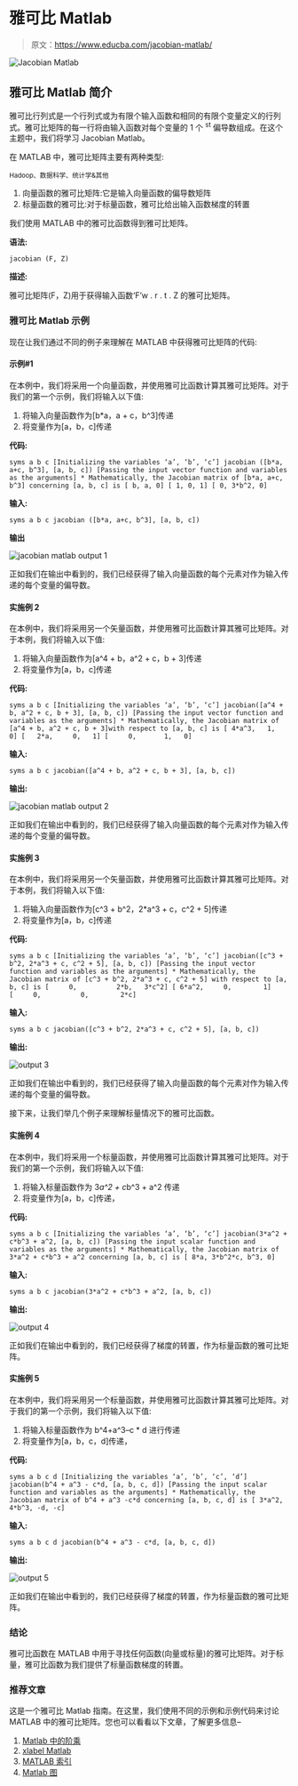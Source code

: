 # 雅可比 Matlab

> 原文：<https://www.educba.com/jacobian-matlab/>

![Jacobian Matlab](img/e15117892afa03ff774198b0f44ed126.png)



## 雅可比 Matlab 简介

雅可比行列式是一个行列式或为有限个输入函数和相同的有限个变量定义的行列式。雅可比矩阵的每一行将由输入函数对每个变量的 1 个 <sup>st</sup> 偏导数组成。在这个主题中，我们将学习 Jacobian Matlab。

在 MATLAB 中，雅可比矩阵主要有两种类型:

<small>Hadoop、数据科学、统计学&其他</small>

1.  向量函数的雅可比矩阵:它是输入向量函数的偏导数矩阵
2.  标量函数的雅可比:对于标量函数，雅可比给出输入函数梯度的转置

我们使用 MATLAB 中的雅可比函数得到雅可比矩阵。

**语法:**

`jacobian (F, Z)`

**描述:**

雅可比矩阵(F，Z)用于获得输入函数‘F’w . r . t . Z 的雅可比矩阵。

### 雅可比 Matlab 示例

现在让我们通过不同的例子来理解在 MATLAB 中获得雅可比矩阵的代码:

#### 示例#1

在本例中，我们将采用一个向量函数，并使用雅可比函数计算其雅可比矩阵。对于我们的第一个示例，我们将输入以下值:

1.  将输入向量函数作为[b*a，a + c，b^3]传递
2.  将变量作为[a，b，c]传递

**代码:**

`syms a b c
[Initializing the variables ‘a’, ‘b’, ‘c’] jacobian ([b*a, a+c, b^3], [a, b, c])
[Passing the input vector function and variables as the arguments] * Mathematically, the Jacobian matrix of [b*a, a+c, b^3] concerning [a, b, c] is
[ b, a, 0] [ 1, 0, 1] [ 0, 3*b^2, 0]`

**输入:**

`syms a b c
jacobian ([b*a, a+c, b^3], [a, b, c])`

**输出**

![jacobian matlab output 1](img/1007261abd77986bfa8f4b0d2a0977a4.png)



正如我们在输出中看到的，我们已经获得了输入向量函数的每个元素对作为输入传递的每个变量的偏导数。

#### 实施例 2

在本例中，我们将采用另一个矢量函数，并使用雅可比函数计算其雅可比矩阵。对于本例，我们将输入以下值:

1.  将输入向量函数作为[a^4 + b，a^2 + c，b + 3]传递
2.  将变量作为[a，b，c]传递

**代码:**

`syms a b c
[Initializing the variables ‘a’, ‘b’, ‘c’] jacobian([a^4 + b, a^2 + c, b + 3], [a, b, c])
[Passing the input vector function and variables as the arguments] * Mathematically, the Jacobian matrix of [a^4 + b, a^2 + c, b + 3]with respect to [a, b, c] is
[ 4*a^3,   1,   0] [   2*a,     0,   1] [     0,       1,   0]`

**输入:**

`syms a b c
jacobian([a^4 + b, a^2 + c, b + 3], [a, b, c])`

**输出:**

![jacobian matlab output 2](img/f98c197d6f11ad5cb40d2384d1def867.png)



正如我们在输出中看到的，我们已经获得了输入向量函数的每个元素对作为输入传递的每个变量的偏导数。

#### 实施例 3

在本例中，我们将采用另一个矢量函数，并使用雅可比函数计算其雅可比矩阵。对于本例，我们将输入以下值:

1.  将输入向量函数作为[c^3 + b^2，2*a^3 + c，c^2 + 5]传递
2.  将变量作为[a，b，c]传递

**代码:**

`syms a b c
[Initializing the variables ‘a’, ‘b’, ‘c’] jacobian([c^3 + b^2, 2*a^3 + c, c^2 + 5], [a, b, c])
[Passing the input vector function and variables as the arguments] * Mathematically, the Jacobian matrix of [c^3 + b^2, 2*a^3 + c, c^2 + 5] with respect to [a, b, c] is
[     0,          2*b,   3*c^2] [ 6*a^2,     0,        1] [     0,          0,        2*c]`

**输入:**

`syms a b c
jacobian([c^3 + b^2, 2*a^3 + c, c^2 + 5], [a, b, c])`

**输出:**

![output 3](img/61c116c9a7f45cd454518e16fed42a1e.png)



正如我们在输出中看到的，我们已经获得了输入向量函数的每个元素对作为输入传递的每个变量的偏导数。

接下来，让我们举几个例子来理解标量情况下的雅可比函数。

#### 实施例 4

在本例中，我们将采用一个标量函数，并使用雅可比函数计算其雅可比矩阵。对于我们的第一个示例，我们将输入以下值:

1.  将输入标量函数作为 3*a^2 + c*b^3 + a^2 传递
2.  将变量作为[a，b，c]传递，

**代码:**

`syms a b c
[Initializing the variables ‘a’, ‘b’, ‘c’] jacobian(3*a^2 + c*b^3 + a^2, [a, b, c])
[Passing the input scalar function and variables as the arguments] * Mathematically, the Jacobian matrix of 3*a^2 + c*b^3 + a^2 concerning [a, b, c] is
[ 8*a, 3*b^2*c, b^3, 0]`

**输入:**

`syms a b c
jacobian(3*a^2 + c*b^3 + a^2, [a, b, c])`

**输出:**

![output 4](img/4ba91776679fb7fba545b2cc75a0be9d.png)



正如我们在输出中看到的，我们已经获得了梯度的转置，作为标量函数的雅可比矩阵。

#### 实施例 5

在本例中，我们将采用另一个标量函数，并使用雅可比函数计算其雅可比矩阵。对于我们的第一个示例，我们将输入以下值:

1.  将输入标量函数作为 b^4+a^3–c * d 进行传递
2.  将变量作为[a，b，c，d]传递，

**代码:**

`syms a b c d
[Initializing the variables ‘a’, ‘b’, ‘c’, ‘d’] jacobian(b^4 + a^3 - c*d, [a, b, c, d])
[Passing the input scalar function and variables as the arguments] * Mathematically, the Jacobian matrix of b^4 + a^3 -c*d concerning [a, b, c, d] is
[ 3*a^2, 4*b^3, -d, -c]`

**输入:**

`syms a b c d
jacobian(b^4 + a^3 - c*d, [a, b, c, d])`

**输出:**

![output 5](img/33164dce6ca9e8ed67c365d0aa416e24.png)



正如我们在输出中看到的，我们已经获得了梯度的转置，作为标量函数的雅可比矩阵。

### 结论

雅可比函数在 MATLAB 中用于寻找任何函数(向量或标量)的雅可比矩阵。对于标量，雅可比函数为我们提供了标量函数梯度的转置。

### 推荐文章

这是一个雅可比 Matlab 指南。在这里，我们使用不同的示例和示例代码来讨论 MATLAB 中的雅可比矩阵。您也可以看看以下文章，了解更多信息–

1.  [Matlab 中的阶乘](https://www.educba.com/factorial-in-matlab/)
2.  [xlabel Matlab](https://www.educba.com/xlabel-matlab/)
3.  [MATLAB 索引](https://www.educba.com/matlab-indexing/)
4.  [Matlab 图](https://www.educba.com/matlab-figure/)






